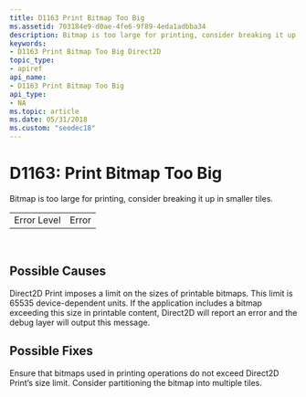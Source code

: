 ```yaml
---
title: D1163 Print Bitmap Too Big
ms.assetid: 703184e9-d0ae-4fe6-9f89-4eda1adbba34
description: Bitmap is too large for printing, consider breaking it up in smaller tiles.
keywords:
- D1163 Print Bitmap Too Big Direct2D
topic_type:
- apiref
api_name:
- D1163 Print Bitmap Too Big
api_type:
- NA
ms.topic: article
ms.date: 05/31/2018
ms.custom: "seodec18"
---
```


# D1163: Print Bitmap Too Big

Bitmap is too large for printing, consider breaking it up in smaller tiles.



|             |       |
|-------------|-------|
| Error Level | Error |



 

## Possible Causes

Direct2D Print imposes a limit on the sizes of printable bitmaps. This limit is 65535 device-dependent units. If the application includes a bitmap exceeding this size in printable content, Direct2D will report an error and the debug layer will output this message.

## Possible Fixes

Ensure that bitmaps used in printing operations do not exceed Direct2D Print’s size limit. Consider partitioning the bitmap into multiple tiles.

 

 




